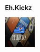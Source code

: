 <!DOCTYPE html>
<html>
<head>

</head>
<body>

<h2>Eh.Kickz</h2>

<p></p>

<img src="/images/business%20card.jpg" alt="business card" width="100" height="100">

</body>
</html>

